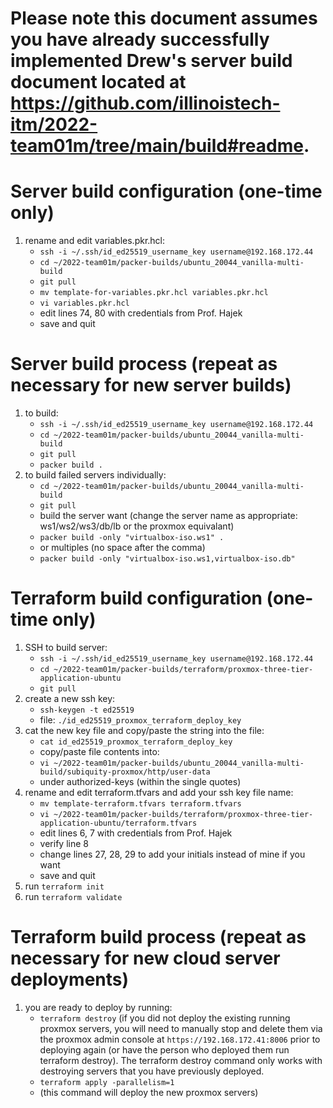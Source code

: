 # Please note this document assumes you have already successfully implemented Drew's server build document located at https://github.com/illinoistech-itm/2022-team01m/tree/main/build#readme.

# Server build configuration (one-time only)
1. rename and edit variables.pkr.hcl:
	* `ssh -i ~/.ssh/id_ed25519_username_key username@192.168.172.44`
	* `cd ~/2022-team01m/packer-builds/ubuntu_20044_vanilla-multi-build`
	* `git pull`
	* `mv template-for-variables.pkr.hcl variables.pkr.hcl`
	* `vi variables.pkr.hcl`
	* edit lines 74, 80 with credentials from Prof. Hajek
	* save and quit

# Server build process (repeat as necessary for new server builds)
1. to build:
	* `ssh -i ~/.ssh/id_ed25519_username_key username@192.168.172.44`
	* `cd ~/2022-team01m/packer-builds/ubuntu_20044_vanilla-multi-build`
	* `git pull`
	* `packer build .`
2. to build failed servers individually:
	* `cd ~/2022-team01m/packer-builds/ubuntu_20044_vanilla-multi-build`
	* `git pull`
	* build the server want (change the server name as appropriate: ws1/ws2/ws3/db/lb or the proxmox equivalant)
	* `packer build -only "virtualbox-iso.ws1" .`
	* or multiples (no space after the comma)
	* `packer build -only "virtualbox-iso.ws1,virtualbox-iso.db"`

# Terraform build configuration (one-time only)
1. SSH to build server:
	* `ssh -i ~/.ssh/id_ed25519_username_key username@192.168.172.44`
	* `cd ~/2022-team01m/packer-builds/terraform/proxmox-three-tier-application-ubuntu`
	* `git pull`
2. create a new ssh key:
	* `ssh-keygen -t ed25519`
	* file: `./id_ed25519_proxmox_terraform_deploy_key`
3. cat the new key file and copy/paste the string into the file:
	* `cat id_ed25519_proxmox_terraform_deploy_key`
	* copy/paste file contents into:
	* `vi ~/2022-team01m/packer-builds/ubuntu_20044_vanilla-multi-build/subiquity-proxmox/http/user-data`
	* under authorized-keys (within the single quotes)
4. rename and edit terraform.tfvars and add your ssh key file name:
	* `mv template-terraform.tfvars terraform.tfvars`
	* `vi ~/2022-team01m/packer-builds/terraform/proxmox-three-tier-application-ubuntu/terraform.tfvars`
	* edit lines 6, 7 with credentials from Prof. Hajek
	* verify line 8
	* change lines 27, 28, 29 to add your initials instead of mine if you want
	* save and quit
5. run `terraform init`
6. run `terraform validate`

# Terraform build process (repeat as necessary for new cloud server deployments)
1. you are ready to deploy by running:
	* `terraform destroy` (if you did not deploy the existing running proxmox servers, you will need to manually stop and delete them via the proxmox admin console at `https://192.168.172.41:8006` prior to deploying again (or have the person who deployed them run terraform destroy). The terraform destroy command only works with destroying servers that you have previously deployed.
	* `terraform apply -parallelism=1`
	* (this command will deploy the new proxmox servers)
